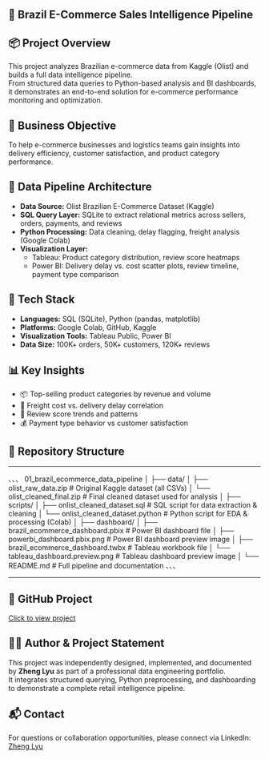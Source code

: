 ## 🛒 Brazil E-Commerce Sales Intelligence Pipeline

## 📦 Project Overview  
This project analyzes Brazilian e-commerce data from Kaggle (Olist) and builds a full data intelligence pipeline.  
From structured data queries to Python-based analysis and BI dashboards, it demonstrates an end-to-end solution for e-commerce performance monitoring and optimization.

## 🎯 Business Objective  
To help e-commerce businesses and logistics teams gain insights into delivery efficiency, customer satisfaction, and product category performance.

## 🧱 Data Pipeline Architecture  
- **Data Source:** Olist Brazilian E-Commerce Dataset (Kaggle)  
- **SQL Query Layer:** SQLite to extract relational metrics across sellers, orders, payments, and reviews  
- **Python Processing:** Data cleaning, delay flagging, freight analysis (Google Colab)  
- **Visualization Layer:**  
  - Tableau: Product category distribution, review score heatmaps  
  - Power BI: Delivery delay vs. cost scatter plots, review timeline, payment type comparison  

## 🧰 Tech Stack  
- **Languages:** SQL (SQLite), Python (pandas, matplotlib)  
- **Platforms:** Google Colab, GitHub, Kaggle  
- **Visualization Tools:** Tableau Public, Power BI  
- **Data Size:** 100K+ orders, 50K+ customers, 120K+ reviews  

## 📊 Key Insights  
- 📦 Top-selling product categories by revenue and volume  
- 🚚 Freight cost vs. delivery delay correlation  
- 💬 Review score trends and patterns  
- 💰 Payment type behavior vs customer satisfaction  

## 📁 Repository Structure

---

、、、
01_brazil_ecommerce_data_pipeline
│
├── data/
│ ├── olist_raw_data.zip                   # Original Kaggle dataset (all CSVs)
│ └── olist_cleaned_final.zip              # Final cleaned dataset used for analysis
│
├── scripts/
│ ├── onlist_cleaned_dataset.sql           # SQL script for data extraction & cleaning
│ └── onlist_cleaned_dataset.python        # Python script for EDA & processing (Colab)
│
├── dashboard/
│ ├── brazil_ecommerce_dashboard.pbix      # Power BI dashboard file
│ ├── powerbi_dashboard.pbix.png           # Power BI dashboard preview image
│ ├── brazil_ecommerce_dashboard.twbx      # Tableau workbook file
│ └── tableau_dashboard.preview.png        # Tableau dashboard preview image
│
└── README.md # Full pipeline and documentation
、、、

---

## 🔗 GitHub Project  
[Click to view project](https://github.com/ZhengLyu-Data/01_brazil_ecommerce_data_pipeline)

## 🧑‍💻 Author & Project Statement  
This project was independently designed, implemented, and documented by **Zheng Lyu** as part of a professional data engineering portfolio.  
It integrates structured querying, Python preprocessing, and dashboarding to demonstrate a complete retail intelligence pipeline.

## 📬 Contact  
For questions or collaboration opportunities, please connect via LinkedIn:  
[Zheng Lyu](https://www.linkedin.com/in/zheng-lyu-951295323/)
